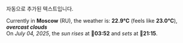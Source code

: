 
자동으로 추가된 텍스트입니다.

<!--START_SECTION:weather:moscow-->
Currently in **Moscow** (RU), the weather is: **22.9°C** (feels like **23.0°C**), ***overcast clouds***<br/>
On *July 04, 2025*, the *sun rises* at 🌅**03:52** and *sets* at 🌇**21:15**.
<!--END_SECTION:weather-->
